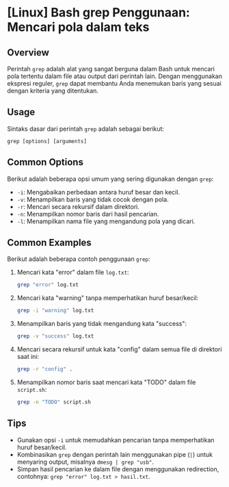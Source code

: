 # [Linux] Bash grep Penggunaan: Mencari pola dalam teks

## Overview
Perintah `grep` adalah alat yang sangat berguna dalam Bash untuk mencari pola tertentu dalam file atau output dari perintah lain. Dengan menggunakan ekspresi reguler, `grep` dapat membantu Anda menemukan baris yang sesuai dengan kriteria yang ditentukan.

## Usage
Sintaks dasar dari perintah `grep` adalah sebagai berikut:
```
grep [options] [arguments]
```

## Common Options
Berikut adalah beberapa opsi umum yang sering digunakan dengan `grep`:

- `-i`: Mengabaikan perbedaan antara huruf besar dan kecil.
- `-v`: Menampilkan baris yang tidak cocok dengan pola.
- `-r`: Mencari secara rekursif dalam direktori.
- `-n`: Menampilkan nomor baris dari hasil pencarian.
- `-l`: Menampilkan nama file yang mengandung pola yang dicari.

## Common Examples
Berikut adalah beberapa contoh penggunaan `grep`:

1. Mencari kata "error" dalam file `log.txt`:
   ```bash
   grep "error" log.txt
   ```

2. Mencari kata "warning" tanpa memperhatikan huruf besar/kecil:
   ```bash
   grep -i "warning" log.txt
   ```

3. Menampilkan baris yang tidak mengandung kata "success":
   ```bash
   grep -v "success" log.txt
   ```

4. Mencari secara rekursif untuk kata "config" dalam semua file di direktori saat ini:
   ```bash
   grep -r "config" .
   ```

5. Menampilkan nomor baris saat mencari kata "TODO" dalam file `script.sh`:
   ```bash
   grep -n "TODO" script.sh
   ```

## Tips
- Gunakan opsi `-i` untuk memudahkan pencarian tanpa memperhatikan huruf besar/kecil.
- Kombinasikan `grep` dengan perintah lain menggunakan pipe (`|`) untuk menyaring output, misalnya `dmesg | grep "usb"`.
- Simpan hasil pencarian ke dalam file dengan menggunakan redirection, contohnya: `grep "error" log.txt > hasil.txt`.
